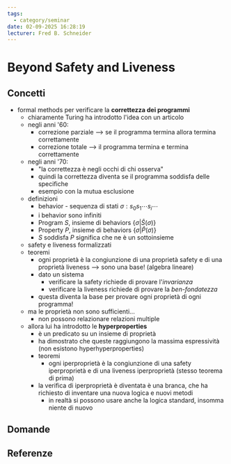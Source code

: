 ```yaml
---
tags:
  - category/seminar
date: 02-09-2025 16:28:19
lecturer: Fred B. Schneider
---
```

# Beyond Safety and Liveness
## Concetti
- formal methods per verificare la **correttezza dei programmi**
	- chiaramente Turing ha introdotto l'idea con un articolo
	- negli anni '60:
		- correzione parziale --> se il programma termina allora termina correttamente
		- correzione totale --> il programma termina e termina correttamente
	- negli anni '70:
		- "la correttezza è negli occhi di chi osserva"
		- quindi la correttezza diventa se il programma soddisfa delle specifiche
		- esempio con la mutua esclusione
	- definizioni
		- behavior - sequenza di stati $\sigma: s_{0}s_{1}\cdots s_{i}\cdots$
		- i behavior sono infiniti
		- Program $S$, insieme di behaviors $\{\sigma | \hat{S}(\sigma)\}$
		- Property $P$, insieme di behaviors $\{\sigma | \hat{P}(\sigma)\}$
		- $S$ soddisfa $P$ significa che ne è un sottoinsieme
	- safety e liveness formalizzati
	- teoremi
		- ogni proprietà è la congiunzione di una proprietà safety e di una proprietà liveness --> sono una base! (algebra lineare)
		- dato un sistema
			- verificare la safety richiede di provare l'_invarianza_
			- verificare la liveness richiede di provare la _ben-fondatezza_
		- questa diventa la base per provare ogni proprietà di ogni programma!
	- ma le proprietà non sono sufficienti...
		- non possono relazionare relazioni multiple
	- allora lui ha introdotto le **hyperproperties**
		- è un predicato su un insieme di proprietà
		- ha dimostrato che queste raggiungono la massima espressività (non esistono hyperhyperproperties)
		- teoremi
			- ogni iperproprietà è la congiunzione di una safety iperproprietà e di una liveness iperproprietà (stesso teorema di prima)
		- la verifica di iperproprietà è diventata è una branca, che ha richiesto di inventare una nuova logica e nuovi metodi
			- in realtà si possono usare anche la logica standard, insomma niente di nuovo

## Domande

## Referenze